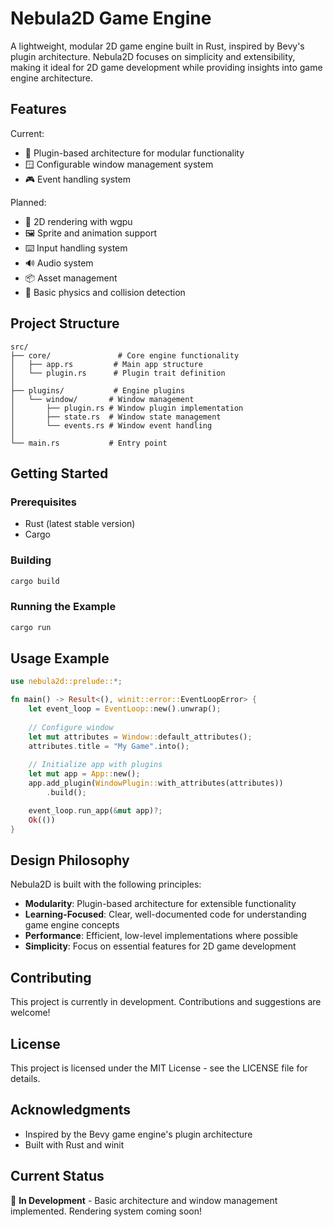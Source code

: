 # Nebula2D Game Engine

A lightweight, modular 2D game engine built in Rust, inspired by Bevy's plugin architecture. Nebula2D focuses on simplicity and extensibility, making it ideal for 2D game development while providing insights into game engine architecture.

## Features

Current:
- 🔌 Plugin-based architecture for modular functionality
- 🪟 Configurable window management system
- 🎮 Event handling system

Planned:
- 🎨 2D rendering with wgpu
- 🖼️ Sprite and animation support
- ⌨️ Input handling system
- 🔊 Audio system
- 📦 Asset management
- 💫 Basic physics and collision detection

## Project Structure

```
src/
├── core/               # Core engine functionality
│   ├── app.rs         # Main app structure
│   └── plugin.rs      # Plugin trait definition
│
├── plugins/           # Engine plugins
│   └── window/       # Window management
│       ├── plugin.rs # Window plugin implementation
│       ├── state.rs  # Window state management
│       └── events.rs # Window event handling
│
└── main.rs           # Entry point
```

## Getting Started

### Prerequisites
- Rust (latest stable version)
- Cargo

### Building
```bash
cargo build
```

### Running the Example
```bash
cargo run
```

## Usage Example

```rust
use nebula2d::prelude::*;

fn main() -> Result<(), winit::error::EventLoopError> {
    let event_loop = EventLoop::new().unwrap();
    
    // Configure window
    let mut attributes = Window::default_attributes();
    attributes.title = "My Game".into();
    
    // Initialize app with plugins
    let mut app = App::new();
    app.add_plugin(WindowPlugin::with_attributes(attributes))
        .build();

    event_loop.run_app(&mut app)?;
    Ok(())
}
```

## Design Philosophy

Nebula2D is built with the following principles:
- **Modularity**: Plugin-based architecture for extensible functionality
- **Learning-Focused**: Clear, well-documented code for understanding game engine concepts
- **Performance**: Efficient, low-level implementations where possible
- **Simplicity**: Focus on essential features for 2D game development

## Contributing

This project is currently in development. Contributions and suggestions are welcome!

## License

This project is licensed under the MIT License - see the LICENSE file for details.

## Acknowledgments

- Inspired by the Bevy game engine's plugin architecture
- Built with Rust and winit

## Current Status

🚧 **In Development** - Basic architecture and window management implemented. Rendering system coming soon! 